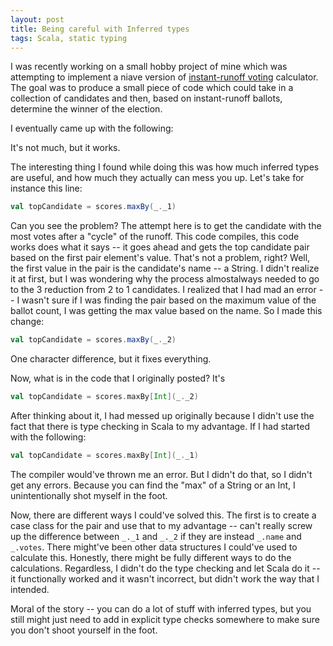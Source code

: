 ```yaml
---
layout: post
title: Being careful with Inferred types
tags: Scala, static typing
---
```


I was recently working on a small hobby project of mine which was attempting to implement a niave version of [instant-runoff voting](https://en.wikipedia.org/wiki/Ranked_voting) calculator. The goal was to produce a small piece of code which could take in a collection of candidates and then, based on instant-runoff ballots, determine the winner of the election.

I eventually came up with the following:

<script src="https://gist.github.com/porterdarby/9cc97f4ec510107c5ce05869bdde2a7d.js"></script>

It's not much, but it works.

The interesting thing I found while doing this was how much inferred types are useful, and how much they actually can mess you up. Let's take for instance this line:

```scala
val topCandidate = scores.maxBy(_._1)
```

Can you see the problem? The attempt here is to get the candidate with the most votes after a "cycle" of the runoff. This code compiles, this code works does what it says -- it goes ahead and gets the top candidate pair based on the first pair element's value. That's not a problem, right? Well, the first value in the pair is the candidate's name -- a String. I didn't realize it at first, but I was wondering why the process almostalways needed to go to the 3 reduction from 2 to 1 candidates. I realized that I had mad an error -- I wasn't sure if I was finding the pair based on the maximum value of the ballot count, I was getting the max value based on the name. So I made this change:

```scala
val topCandidate = scores.maxBy(_._2)
```

One character difference, but it fixes everything.

Now, what is in the code that I originally posted? It's

```scala
val topCandidate = scores.maxBy[Int](_._2)
```

After thinking about it, I had messed up originally because I didn't use the fact that there is type checking in Scala to my advantage. If I had started with the following:

```scala
val topCandidate = scores.maxBy[Int](_._1)
```

The compiler would've thrown me an error. But I didn't do that, so I didn't get any errors. Because you can find the "max" of a String or an Int, I unintentionally shot myself in the foot.

Now, there are different ways I could've solved this. The first is to create a case class for the pair and use that to my advantage -- can't really screw up the difference between `_._1` and `_._2` if they are instead `_.name` and `_.votes`. There might've been other data structures I could've used to calculate this. Honestly, there might be fully different ways to do the calculations. Regardless, I didn't do the type checking and let Scala do it -- it functionally worked and it wasn't incorrect, but didn't work the way that I intended.

Moral of the story -- you can do a lot of stuff with inferred types, but you still might just need to add in explicit type checks somewhere to make sure you don't shoot yourself in the foot.